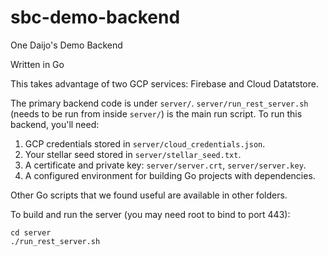 # sbc-demo-backend
One Daijo's Demo Backend

Written in Go

This takes advantage of two GCP services: Firebase and Cloud Datatstore.

The primary backend code is under `server/`.
`server/run_rest_server.sh` (needs to be run from inside `server/`) is the main run script.
To run this backend, you'll need:
1.  GCP credentials stored in `server/cloud_credentials.json`.
2.  Your stellar seed stored in `server/stellar_seed.txt`.
3.  A certificate and private key: `server/server.crt`, `server/server.key`.
4.  A configured environment for building Go projects with dependencies.

Other Go scripts that we found useful are available in other folders.

To build and run the server (you may need root to bind to port 443):
```
cd server
./run_rest_server.sh
```
